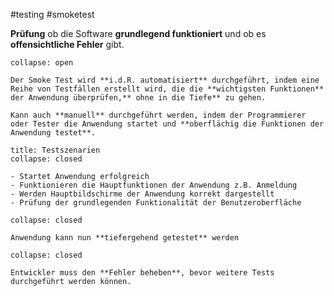 #testing #smoketest

**Prüfung** ob die Software **grundlegend funktioniert** und ob es **offensichtliche Fehler** gibt.

```ad-info
collapse: open

Der Smoke Test wird **i.d.R. automatisiert** durchgeführt, indem eine Reihe von Testfällen erstellt wird, die die **wichtigsten Funktionen** der Anwendung überprüfen,** ohne in die Tiefe** zu gehen.

Kann auch **manuell** durchgeführt werden, indem der Programmierer oder Tester die Anwendung startet und **oberflächig die Funktionen der Anwendung testet**.
```

```ad-example
title: Testszenarien
collapse: closed

- Startet Anwendung erfolgreich
- Funktionieren die Hauptfunktionen der Anwendung z.B. Anmeldung
- Werden Hauptbildschirme der Anwendung korrekt dargestellt
- Prüfung der grundlegenden Funktionalität der Benutzeroberfläche
```

```ad-success
collapse: closed

Anwendung kann nun **tiefergehend getestet** werden 
```

```ad-failure
collapse: closed

Entwickler muss den **Fehler beheben**, bevor weitere Tests durchgeführt werden können.
```

